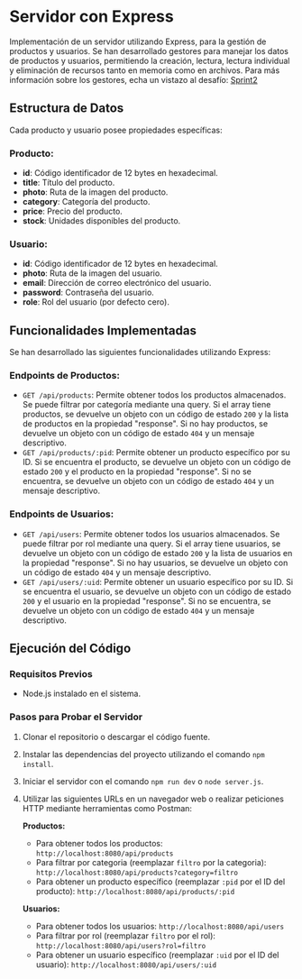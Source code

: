 # Servidor con Express

Implementación de un servidor utilizando Express, para la gestión de productos y usuarios. Se han desarrollado gestores para manejar los datos de productos y usuarios, permitiendo la creación, lectura, lectura individual y eliminación de recursos tanto en memoria como en archivos.
Para más información sobre los gestores, echa un vistazo al desafío: [Sprint2](https://github.com/juanp1996/servernode/tree/sprint2)

## Estructura de Datos

Cada producto y usuario posee propiedades específicas:

### Producto:
- **id**: Código identificador de 12 bytes en hexadecimal.
- **title**: Título del producto.
- **photo**: Ruta de la imagen del producto.
- **category**: Categoría del producto.
- **price**: Precio del producto.
- **stock**: Unidades disponibles del producto.

### Usuario:
- **id**: Código identificador de 12 bytes en hexadecimal.
- **photo**: Ruta de la imagen del usuario.
- **email**: Dirección de correo electrónico del usuario.
- **password**: Contraseña del usuario.
- **role**: Rol del usuario (por defecto cero).

## Funcionalidades Implementadas

Se han desarrollado las siguientes funcionalidades utilizando Express:

### Endpoints de Productos:
- `GET /api/products`: Permite obtener todos los productos almacenados. Se puede filtrar por categoría mediante una query. Si el array tiene productos, se devuelve un objeto con un código de estado `200` y la lista de productos en la propiedad "response". Si no hay productos, se devuelve un objeto con un código de estado `404` y un mensaje descriptivo.
- `GET /api/products/:pid`: Permite obtener un producto específico por su ID. Si se encuentra el producto, se devuelve un objeto con un código de estado `200` y el producto en la propiedad "response". Si no se encuentra, se devuelve un objeto con un código de estado `404` y un mensaje descriptivo.

### Endpoints de Usuarios:
- `GET /api/users`: Permite obtener todos los usuarios almacenados. Se puede filtrar por rol mediante una query. Si el array tiene usuarios, se devuelve un objeto con un código de estado `200` y la lista de usuarios en la propiedad "response". Si no hay usuarios, se devuelve un objeto con un código de estado `404` y un mensaje descriptivo.
- `GET /api/users/:uid`: Permite obtener un usuario específico por su ID. Si se encuentra el usuario, se devuelve un objeto con un código de estado `200` y el usuario en la propiedad "response". Si no se encuentra, se devuelve un objeto con un código de estado `404` y un mensaje descriptivo.

## Ejecución del Código

### Requisitos Previos
- Node.js instalado en el sistema.

### Pasos para Probar el Servidor
1. Clonar el repositorio o descargar el código fuente.
2. Instalar las dependencias del proyecto utilizando el comando `npm install`.
3. Iniciar el servidor con el comando `npm run dev` o `node server.js`.
4. Utilizar las siguientes URLs en un navegador web o realizar peticiones HTTP mediante herramientas como Postman:

   **Productos:**
   - Para obtener todos los productos: `http://localhost:8080/api/products`
   - Para filtrar por categoria (reemplazar `filtro` por la categoria): `http://localhost:8080/api/products?category=filtro`
   - Para obtener un producto específico (reemplazar `:pid` por el ID del producto): `http://localhost:8080/api/products/:pid`
     
    **Usuarios:**
   - Para obtener todos los usuarios: `http://localhost:8080/api/users`
   - Para filtrar por rol (reemplazar `filtro` por el rol): `http://localhost:8080/api/users?rol=filtro`
   - Para obtener un usuario específico (reemplazar `:uid` por el ID del usuario): `http://localhost:8080/api/users/:uid`

